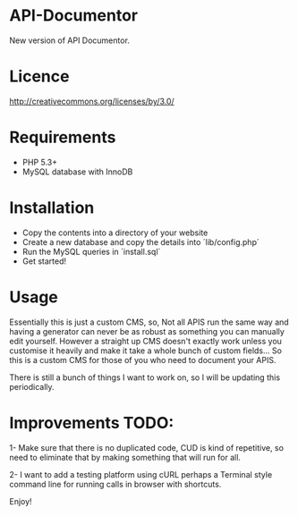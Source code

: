 API-Documentor
==============

New version of API Documentor.

Licence
==============

http://creativecommons.org/licenses/by/3.0/

Requirements
==============

* PHP 5.3+
* MySQL database with InnoDB

Installation
==============

* Copy the contents into a directory of your website
* Create a new database and copy the details into ´lib/config.php´
* Run the MySQL queries in ´install.sql´
* Get started!

Usage
==============

Essentially this is just a custom CMS, so, Not all APIS run the same way and having a generator can never be as robust as 
something you can manually edit yourself. However a straight up CMS doesn't exactly work unless you customise it heavily and make it take a 
whole bunch of custom fields... So this is a custom CMS for those of you who need to document your APIS.

There is still a bunch of things I want to work on, so I will be updating this periodically.

Improvements TODO:
==============

1- Make sure that there is no duplicated code, CUD is kind of repetitive, so need to eliminate that by making
something that will run for all.

2- I want to add a testing platform using cURL perhaps a Terminal style command line for running calls in browser with shortcuts.

Enjoy!